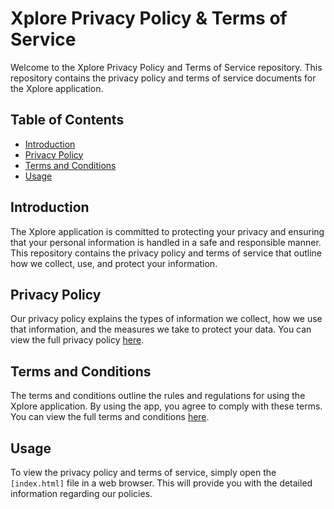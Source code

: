 # Xplore Privacy Policy & Terms of Service

Welcome to the Xplore Privacy Policy and Terms of Service repository. This repository contains the privacy policy and terms of service documents for the Xplore application.

## Table of Contents

- [Introduction](#introduction)
- [Privacy Policy](#privacy-policy)
- [Terms and Conditions](#terms-and-conditions)
- [Usage](#usage)

## Introduction

The Xplore application is committed to protecting your privacy and ensuring that your personal information is handled in a safe and responsible manner. This repository contains the privacy policy and terms of service that outline how we collect, use, and protect your information.

## Privacy Policy

Our privacy policy explains the types of information we collect, how we use that information, and the measures we take to protect your data. You can view the full privacy policy [here](index.html).

## Terms and Conditions

The terms and conditions outline the rules and regulations for using the Xplore application. By using the app, you agree to comply with these terms. You can view the full terms and conditions [here](index.html).

## Usage

To view the privacy policy and terms of service, simply open the `[index.html]` file in a web browser. This will provide you with the detailed information regarding our policies.

